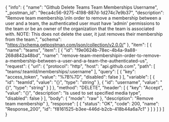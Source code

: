 {
  "info": {
    "name": "Github Delete Teams Team Memberships Username",
    "_postman_id": "9eca4c56-9275-4198-887d-1d274c7e9b37",
    "description": "Remove team membership.\nIn order to remove a membership between a user and a team, the authenticated user must have 'admin' permissions to the team or be an owner of the organization that the team is associated with. NOTE: This does not delete the user, it just removes their membership from the team.",
    "schema": "https://schema.getpostman.com/json/collection/v2.0.0/"
  },
  "item": [
    {
      "name": "teams",
      "item": [
        {
          "id": "f9e0624b-78ec-4b4a-9a88-268d842a48bd",
          "name": "remove-team-membershipin-order-to-remove-a-membership-between-a-user-and-a-team-the-authenticated-us",
          "request": {
            "url": {
              "protocol": "http",
              "host": "api.github.com",
              "path": [
                "teams/:teamId/memberships/:username"
              ],
              "query": [
                {
                  "key": "access_token",
                  "value": "%7B%7D",
                  "disabled": false
                }
              ],
              "variable": [
                {
                  "id": "teamId",
                  "value": "{}",
                  "type": "string"
                },
                {
                  "id": "username",
                  "value": "{}",
                  "type": "string"
                }
              ]
            },
            "method": "DELETE",
            "header": [
              {
                "key": "Accept",
                "value": "{}",
                "description": "Is used to set specified media type",
                "disabled": false
              }
            ],
            "body": {
              "mode": "raw"
            },
            "description": "Remove team membership"
          },
          "response": [
            {
              "status": "OK",
              "code": 200,
              "name": "Response_200",
              "id": "f8161525-b3ee-446d-b2cb-418b44a6a7c1"
            }
          ]
        }
      ]
    }
  ]
}